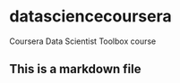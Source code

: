 datasciencecoursera
===================

Coursera Data Scientist Toolbox course

## This is a markdown file
